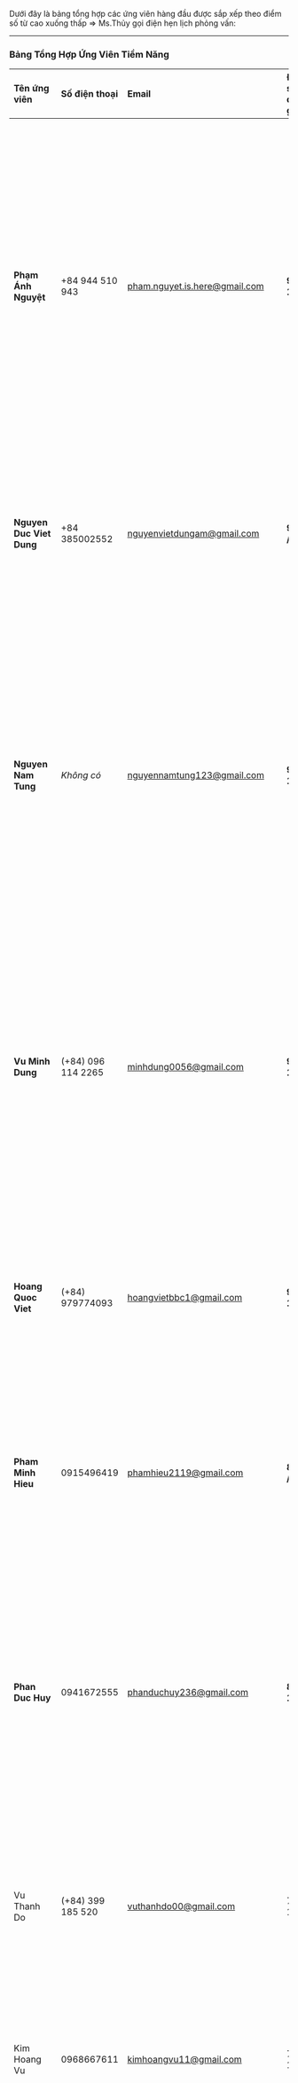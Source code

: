 Dưới đây là bảng tổng hợp các ứng viên hàng đầu được sắp xếp theo điểm số từ cao xuống thấp => Ms.Thủy gọi điện hẹn lịch phỏng vấn:

-----

### Bảng Tổng Hợp Ứng Viên Tiềm Năng

| Tên ứng viên | Số điện thoại | Email | Điểm số đánh giá | Ưu điểm (lý do đánh giá cao) | Điểm cần cải thiện (lý do đánh giá thấp) | Ghi chú |
| :--- | :--- | :--- | :--- | :--- | :--- | :--- |
| **Phạm Ánh Nguyệt** | +84 944 510 943 | pham.nguyet.is.here@gmail.com | **9.5 / 10** | **Hoàn toàn khớp JD (Bắt buộc):** <br> 1. **SQL Bắt buộc:** Có kinh nghiệm **Oracle** và **PL/SQL**. <br> 2. **Hệ thống lõi:** Đã làm việc với **Oracle, DB2, SQL Server**. <br> 3. **ETL:** Kinh nghiệm DE, xây dựng ETL jobs bằng **IBM DataStage** và **Pyspark**. <br> 4. **Domain:** Kinh nghiệm 1.5 năm 100% về **nghiệp vụ ngân hàng** (Dự án **BIDV**, **TPBank**, **MB Bank**). <br> 5. **BI:** Có kinh nghiệm **Tableau** và **Power BI**. | **Thiếu Ưu Tiên Hàng Đầu:** <br> 1. Không có kinh nghiệm về **Microsoft Fabric** (ưu tiên hàng đầu). <br> 2. Không đề cập đến các nền tảng Cloud hiện đại (Azure, AWS, GCP). | Ứng viên "hoàn hảo" cho các yêu cầu bắt buộc và nghiệp vụ. Cực kỳ hiếm có ứng viên khớp cả 3 ngân hàng lớn (BIDV, MB, TPB) và thành thạo stack công nghệ (Oracle, DataStage). |
| **Nguyen Duc Viet Dung** | +84 385002552 | nguyenvietdungam@gmail.com | **9.25 / 10** | **Khớp "Ưu tiên hàng đầu" (MS Fabric)**. Stack công nghệ Lakehouse/DE cực kỳ hiện đại và mạnh (Iceberg, Trino, dbt, Airflow). Có chứng chỉ **Azure DE (DP-203)** và **Power BI (PL-300)**. | Thiếu yêu cầu "bắt buộc" là kinh nghiệm **Oracle / PLSQL**. Kinh nghiệm full-time dưới 1 năm một chút (từ T3/2025). | Ứng viên rất mạnh về kỹ thuật và Fabric. Cùng nhóm "ưu tiên Fabric" với Hoang Quoc Viet và Vu Minh Dung. Có kỹ năng Lakehouse rất ấn tượng. |
| **Nguyen Nam Tung** | *Không có* | nguyennamtung123@gmail.com | **9.0 / 10** | **Khớp Ưu Tiên Hàng Đầu:** <br> 1. **MS Fabric:** Có kinh nghiệm làm việc với **Microsoft Fabric**. Đây là yêu cầu "ƯU TIÊN HÀNG ĐẦU". <br> 2. **ETL & Lakehouse:** Rất mạnh về ETL/ELT (Airflow, Spark, Python) và các nền tảng hiện đại (Azure, AWS, Databricks, Snowflake). <br> 3. **Kinh nghiệm:** 1.5 năm kinh nghiệm Data Engineer. <br> 4. **BI:** Rất mạnh Power BI. | **Thiếu Yêu Cầu Bắt Buộc:** <br> 1. **Không có Oracle / PLSQL** (yêu cầu bắt buộc). <br> 2. Không có kinh nghiệm về nghiệp vụ ngân hàng. | Rất khó để lựa chọn. Ứng viên này khớp **ưu tiên hàng đầu** (Fabric), trong khi Nguyệt khớp **yêu Cầu bắt buộc** (Oracle, Banking). Cân nhắc phỏng vấn cả hai. |
| **Vu Minh Dung** | (+84) 096 114 2265 | minhdung0056@gmail.com | **9.0 / 10** | **Khớp Ưu Tiên Hàng Đầu:** <br> 1. Có kinh nghiệm 1 năm làm việc trực tiếp trên **Microsoft Fabric**. <br> 2. Xây dựng ETL/Pipeline bằng **Dataflow Gen2** và SQL Stored Procedures. <br> 3. Mạnh Power BI và có kiến thức Cloud (Azure Fundamentals). <br> 4. Có domain liên quan (Tài chính - Bảo hiểm). | **Thiếu Yêu Cầu Bắt Buộc:** <br> 1. **Không có kinh nghiệm Oracle / PLSQL** (yêu cầu bắt buộc). | Rất mạnh, ứng viên này khớp hoàn hảo "Ưu tiên hàng đầu" (MS Fabric) và có 1 năm kinh nghiệm. Cần cân nhắc giữa ứng viên này (mạnh Fabric) và Phạm Ánh Nguyệt (mạnh Oracle + Banking). |
| **Hoang Quoc Viet** | (+84) 979774093 | hoangvietbbc1@gmail.com | **9.0 / 10** | **Khớp "Ưu tiên hàng đầu" (MS Fabric)**. Hơn 1 năm kinh nghiệm. Rất mạnh về Cloud (Azure, GCP), Data Pipeline (Airflow, Python). Rất mạnh Power BI (có chứng chỉ). Có kinh nghiệm Databricks, SQL Server, PostgreSQL. | Thiếu yêu cầu "bắt buộc" là kinh nghiệm **Oracle / PLSQL**. Không có nghiệp vụ ngân hàng (làm mảng Healthcare). | Ứng viên rất mạnh, khớp ưu tiên số 1 (Fabric). Cần cân nhắc với các ứng viên mạnh Fabric khác (Vũ Minh Dũng) và ứng viên mạnh Oracle (Phạm Ánh Nguyệt). |
| **Pham Minh Hieu** | 0915496419 | phamhieu2119@gmail.com | **8.75 / 10** | **Khớp yêu cầu "bắt buộc" là Oracle**. Hơn 2 năm kinh nghiệm DE. Cực kỳ mạnh về Cloud (AWS, GCP, Azure) và pipeline (Airflow). Rất mạnh Power BI. | Không có "Ưu tiên hàng đầu" (MS Fabric). Không có nghiệp vụ ngân hàng. | Ứng viên mạnh, khớp yêu cầu bắt buộc (Oracle). Đối trọng với nhóm ứng viên mạnh Fabric. |
| **Phan Duc Huy** | 0941672555 | phanduchuy236@gmail.com | **8.5 / 10** | **Khớp Yêu Cầu Bắt Buộc:** <br> 1. **SQL Bắt buộc:** Có kinh nghiệm **Oracle**, PostgreSQL, MS SQL Server. <br> 2. **ETL & Pipeline:** Rất mạnh về pipeline (Airflow, Kafka, Spark, PySpark). <br> 3. **Nền tảng:** Có kinh nghiệm **Databricks** (Lakehouse), GCP. <br> 4. **Kinh nghiệm:** Hơn 1 năm kinh nghiệm (DE/BI Dev). | **Thiếu Ưu Tiên & Domain:** <br> 1. Không có kinh nghiệm **MS Fabric** (ưu tiên hàng đầu). <br> 2. Không có kinh nghiệm về nghiệp vụ ngân hàng (làm mảng Game, Pharma). | Ứng viên rất mạnh về kỹ thuật và khớp các yêu cầu bắt buộc (Oracle, SQL Server, Python, Spark). Phù hợp nếu công ty ưu tiên kỹ thuật nền tảng hơn là MS Fabric. |
| Vu Thanh Do | (+84) 399 185 520 | vuthanhdo00@gmail.com | 7.5 / 10 | Có "lợi thế lớn" về nghiệp vụ ngân hàng/tài chính (làm tại MB GROUP-MB SHINSEI FINANCE). 3 năm kinh nghiệm. Mạnh về DWH và Power BI. Có SQL, Python. | Thiếu yêu cầu "bắt buộc" (Oracle). Thiếu "Ưu tiên hàng đầu" (MS Fabric). | Ứng viên mạnh về nghiệp vụ ngân hàng và BI, nhưng thiếu kỹ năng kỹ thuật lõi (Oracle) theo JD. |
| Kim Hoang Vu | 0968667611 | kimhoangvu11@gmail.com | 7.5 / 10 | Hơn 1.5 năm kinh nghiệm DE/BI. Rất mạnh về xây dựng pipeline (Python, ELT, DBT, Medallion architecture). Có kinh nghiệm PySpark và Cloud (GCP, BigQuery). Rất mạnh Power BI. | Thiếu Yêu Cầu Bắt Buộc & Ưu Tiên: <br> 1. Không có Oracle / PLSQL. <br> 2. Không có kinh nghiệm ngân hàng. <br> 3. Không có MS Fabric. | Ứng viên mạnh về kỹ thuật Data Engineering hiện đại (DBT, GCP, Pyspark) nhưng thiếu 2 yêu cầu quan trọng nhất là Oracle (bắt buộc) và Fabric (ưu tiên). |
| Nguyen Trung Hieu | +84 354310101 | hill.nguyen.1373@gmail.com | 7.0 / 10 | Khớp Domain và Kinh nghiệm: <br> 1. 5+ năm kinh nghiệm, trong đó có 2.5+ năm làm DA tại MB Bank. <br> 2. Rất mạnh về nghiệp vụ ngân hàng (xử lý nợ, NPL). <br> 3. Có kinh nghiệm ETL, Data Modeling. <br> 4. Mạnh Power BI. | Thiếu Yêu Cầu Bắt Buộc: <br> 1. Không có Oracle / PLSQL. Chỉ liệt kê SQL Server. <br> 2. Không có MS Fabric. | Ứng viên cực kỳ mạnh về nghiệp vụ ngân hàng (MB Bank) và Power BI, nhưng lại thiếu kỹ năng "bắt buộc" là Oracle. |
| Nguyen-Duc-Anh | (+84) 888514503 | ducanh14052003@gmail.com | 7.0 / 10 | Hơn 1.5 năm kinh nghiệm. Stack DE rất mạnh (Spark, HDFS, PySpark, Airflow, Trino). Có kỹ năng BI (Power BI, Tableau, Superset). | Thiếu yêu cầu "bắt buộc" (Oracle). Thiếu "Ưu tiên hàng đầu" (MS Fabric). Không có kinh nghiệm ngân hàng. | Ứng viên DE thuần kỹ thuật tốt, nhưng không khớp các yêu cầu đặc thù (Oracle, Fabric) của JD. |
| TRAN-PHU-PHAT | 0869-496-800 | phattp1912@gmail.com | 6.5 / 10 | Nền tảng hiện đại mạnh: <br> 1. Có chứng chỉ Databricks Certified Data Engineer. <br> 2. Rất mạnh về stack hiện đại (Spark, Airflow, Kafka). <br> 3. Hiểu rõ kiến trúc Lakehouse (Medallion). | Thiếu Yêu Cầu Bắt Buộc: <br> 1. Không có Oracle / PLSQL. Chỉ đề cập PostgreSQL. <br> 2. Kinh nghiệm: Dưới 1 năm kinh nghiệm DE (chỉ 6 tháng contract). <br> 3. Không có kinh nghiệm ngân hàng. <br> 4. Không có MS Fabric. | Ứng viên có tiềm năng lớn với stack công nghệ hiện đại (Databricks, Spark) nhưng chưa đáp ứng yêu cầu bắt buộc (Oracle) và thâm niên 1 năm. |
| DINH THAI HOANG | 0359900688 | dthoang1902@gmail.com | 6.0 / 10 | Có Domain Ngân hàng: <br> 1. Đã thực tập tại BIDV. <br> 2. Mạnh về pipeline (tự động hóa reporting) và Python. <br> 3. Có chứng chỉ PL-300 (Power BI), khớp với yêu cầu chuẩn bị data cho BI. <br> 4. Liệt kê MSSQL, BigQuery. | Thiếu Yêu Cầu Bắt Buộc: <br> 1. Không có Oracle / PLSQL. <br> 2. Kinh nghiệm kỹ thuật (DA) < 1 năm (từ T12/2024). <br> 3. Kinh nghiệm tại BIDV là thực tập sinh (nghiệp vụ, không phải kỹ thuật). <br> 4. Không có Lakehouse/Fabric. | Ứng viên này có hiểu biết nghiệp vụ ngân hàng (BIDV) và kỹ năng BI tốt, nhưng thiếu kỹ năng lõi bắt buộc (Oracle) và kinh nghiệm pipeline hạng nặng. |
| Nguyen Van Phu | 0386787658 | nguyenphu098761234@gmail.com | 5.5 / 10 | Có 1 năm kinh nghiệm thực tập. Kỹ năng SQL (CTE, Window Function), Python (Pandas), Power BI tốt. Có kinh nghiệm làm việc với quy trình ETL và Cloud (BigQuery). | Thiếu Yêu Cầu Bắt Buộc & Ưu Tiên: <br> 1. Không có Oracle / PLSQL. <br> 2. Không có kinh nghiệm ngân hàng. <br> 3. Không có MS Fabric. | Ứng viên Junior/Fresher tốt, có 1 năm kinh nghiệm thực tế và kỹ năng Cloud cơ bản. Không đáp ứng các yêu cầu lõi của JD. |
| Pham Trung Hieu | 0372541023 | hieuphamsaga@gmail.com | 5.0 / 10 | Nền tảng kỹ thuật (ĐHBK) và kỹ năng DE (Intern) rất tốt: Spark, Hadoop, Hive, Kafka, Airflow, Trino. Có kinh nghiệm DWH (Project). | Thiếu Yêu Cầu Bắt Buộc & Kinh nghiệm: <br> 1. Chưa đủ 1 năm kinh nghiệm (mới intern DE 6 tháng). <br> 2. Không có Oracle / PLSQL (chỉ có PostgresSQL). <br> 3. Không có MS Fabric / Power BI (chỉ có Superset). | Tiềm năng kỹ thuật rất cao (stack Big Data mạnh) nhưng chưa đáp ứng kinh nghiệm, công nghệ bắt buộc (Oracle) và BI (Power BI). |
| Nguyen Toan Tien | 0936082348 | danguyentoantien@gmail.com | 5.0 / 10 | Có kinh nghiệm DE thực tế (~10 tháng). Có kỹ năng DWH, Pipeline (Airflow, Python), Cloud (GCP). | Thiếu yêu cầu "bắt buộc" (Oracle). Thiếu "Ưu tiên hàng đầu" (MS Fabric). Thiếu kỹ năng BI (Power BI, Tableau) theo JD. Kinh nghiệm dưới 1 năm. | Ứng viên Junior DE tiềm năng, nhưng thiếu nhiều kỹ năng lõi của JD. |
| Nguyen Tien Dung | +84 985981795 | tiendungda.work@gmail.com | 4.5 / 10 | 3+ năm kinh nghiệm DA/BI. Rất mạnh Power BI, SQL (SQL Server, Bigquery), Python. | Không phải là Data Engineer. Thiếu kiến thức/kinh nghiệm về DWH/Lakehouse/Pipeline (Airflow, Spark...). Thiếu yêu cầu "bắt buộc" (Oracle) và "Ưu tiên hàng đầu" (MS Fabric). | Ứng viên DA/BI mạnh, nhưng JD tuyển vị trí thiên về DE. |
